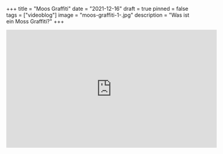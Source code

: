 +++
title = "Moos Graffiti"
date = "2021-12-16"
draft = true
pinned = false
tags = ["videoblog"]
image = "moos-graffiti-1-.jpg"
description = "Was ist ein Moss Graffiti?"
+++
<iframe width="560" height="315" src="https://www.youtube.com/embed/mFF6vvYZ2Go" title="YouTube video player" frameborder="0" allow="accelerometer; autoplay; clipboard-write; encrypted-media; gyroscope; picture-in-picture" allowfullscreen></iframe>